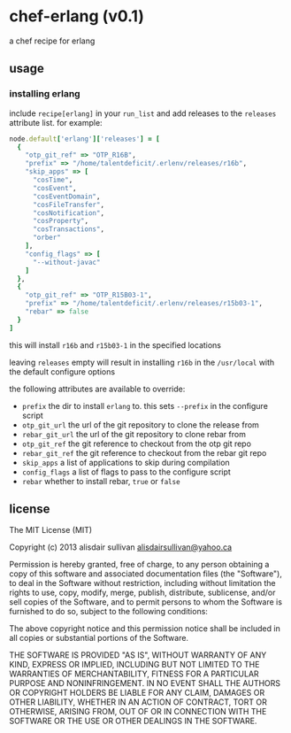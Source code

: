 # chef-erlang (v0.1) #

a chef recipe for erlang

## usage ##

### installing erlang ###

include `recipe[erlang]` in your `run_list` and add releases to the `releases`
attribute list. for example:

```ruby
node.default['erlang']['releases'] = [
  {
    "otp_git_ref" => "OTP_R16B",
    "prefix" => "/home/talentdeficit/.erlenv/releases/r16b",
    "skip_apps" => [
      "cosTime",
      "cosEvent",
      "cosEventDomain",
      "cosFileTransfer",
      "cosNotification",
      "cosProperty",
      "cosTransactions",
      "orber"
    ],
    "config_flags" => [
      "--without-javac"
    ]
  },
  {
    "otp_git_ref" => "OTP_R15B03-1",
    "prefix" => "/home/talentdeficit/.erlenv/releases/r15b03-1",
    "rebar" => false
  }
]
```

this will install `r16b` and `r15b03-1` in the specified locations

leaving `releases` empty will result in installing `r16b` in the `/usr/local`
with the default configure options

the following attributes are available to override:

* `prefix`
  the dir to install `erlang` to. this sets `--prefix` in the
  configure script
* `otp_git_url`
  the url of the git repository to clone the release from
* `rebar_git_url`
  the url of the git repository to clone rebar from
* `otp_git_ref`
  the git reference to checkout from the otp git repo
* `rebar_git_ref`
  the git reference to checkout from the rebar git repo
* `skip_apps`
  a list of applications to skip during compilation
* `config_flags`
  a list of flags to pass to the configure script
* `rebar`
  whether to install rebar, `true` or `false`

## license ##

The MIT License (MIT)

Copyright (c) 2013 alisdair sullivan <alisdairsullivan@yahoo.ca>

Permission is hereby granted, free of charge, to any person obtaining a copy
of this software and associated documentation files (the "Software"), to deal
in the Software without restriction, including without limitation the rights
to use, copy, modify, merge, publish, distribute, sublicense, and/or sell
copies of the Software, and to permit persons to whom the Software is
furnished to do so, subject to the following conditions:

The above copyright notice and this permission notice shall be included in
all copies or substantial portions of the Software.

THE SOFTWARE IS PROVIDED "AS IS", WITHOUT WARRANTY OF ANY KIND, EXPRESS OR
IMPLIED, INCLUDING BUT NOT LIMITED TO THE WARRANTIES OF MERCHANTABILITY,
FITNESS FOR A PARTICULAR PURPOSE AND NONINFRINGEMENT. IN NO EVENT SHALL THE
AUTHORS OR COPYRIGHT HOLDERS BE LIABLE FOR ANY CLAIM, DAMAGES OR OTHER
LIABILITY, WHETHER IN AN ACTION OF CONTRACT, TORT OR OTHERWISE, ARISING FROM,
OUT OF OR IN CONNECTION WITH THE SOFTWARE OR THE USE OR OTHER DEALINGS IN
THE SOFTWARE.